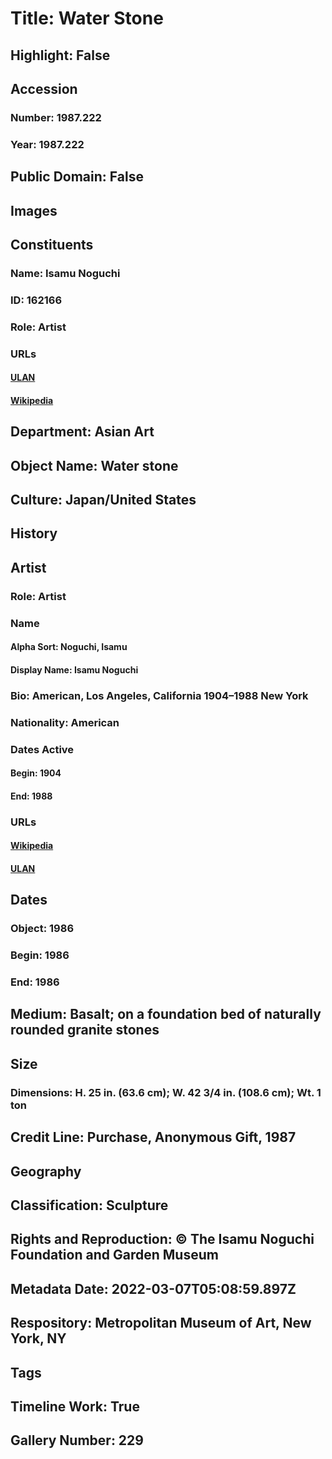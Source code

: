 # Title: Water Stone
## Highlight: False
## Accession
### Number: 1987.222
### Year: 1987.222
## Public Domain: False
## Images
## Constituents
### Name: Isamu Noguchi
### ID: 162166
### Role: Artist
### URLs
#### [ULAN](http://vocab.getty.edu/page/ulan/500008602)
#### [Wikipedia](https://www.wikidata.org/wiki/Q442628)
## Department: Asian Art
## Object Name: Water stone
## Culture: Japan/United States
## History
## Artist
### Role: Artist
### Name
#### Alpha Sort: Noguchi, Isamu
#### Display Name: Isamu Noguchi
### Bio: American, Los Angeles, California 1904–1988 New York
### Nationality: American
### Dates Active
#### Begin: 1904
#### End: 1988
### URLs
#### [Wikipedia](https://www.wikidata.org/wiki/Q442628)
#### [ULAN](http://vocab.getty.edu/page/ulan/500008602)
## Dates
### Object: 1986
### Begin: 1986
### End: 1986
## Medium: Basalt; on a foundation bed of naturally rounded granite stones
## Size
### Dimensions: H. 25 in. (63.6 cm); W. 42 3/4 in. (108.6 cm); Wt. 1 ton
## Credit Line: Purchase, Anonymous Gift, 1987
## Geography
## Classification: Sculpture
## Rights and Reproduction: © The Isamu Noguchi Foundation and Garden Museum
## Metadata Date: 2022-03-07T05:08:59.897Z
## Respository: Metropolitan Museum of Art, New York, NY
## Tags
## Timeline Work: True
## Gallery Number: 229